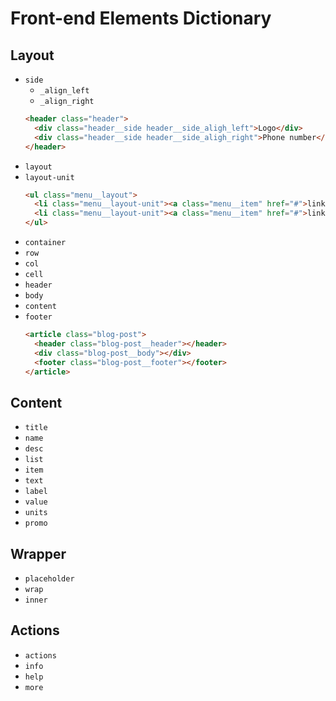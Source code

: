 # Front-end Elements Dictionary

## Layout
- `side`
  - `_align_left`
  - `_align_right`
  ```html
  <header class="header">
    <div class="header__side header__side_aligh_left">Logo</div>
    <div class="header__side header__side_aligh_right">Phone number</div>
  </header>
  ```
- `layout`
- `layout-unit`
  ```html
  <ul class="menu__layout">
    <li class="menu__layout-unit"><a class="menu__item" href="#">link 1</a></li>
    <li class="menu__layout-unit"><a class="menu__item" href="#">link 2</a></li>
  </ul>
  ```
- `container`
- `row`
- `col`
- `cell`
- `header`
- `body`
- `content`
- `footer`
  ```html
  <article class="blog-post">
    <header class="blog-post__header"></header>
    <div class="blog-post__body"></div>
    <footer class="blog-post__footer"></footer>
  </article>
  ```

## Content
- `title`
- `name`
- `desc`
- `list`
- `item`
- `text`
- `label`
- `value`
- `units`
- `promo`

## Wrapper
- `placeholder`
- `wrap`
- `inner`

## Actions
- `actions`
- `info`
- `help`
- `more`
